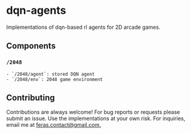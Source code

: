 # dqn-agents
Implementations of dqn-based rl agents for 2D arcade games.


## Components
### `/2048`  
    - `/2048/agent`: stored DQN agent
    - `/2048/env`: 2048 game environment


## Contributing
Contributions are always welcome! For bug reports or requests please submit an issue. Use the implementations at your own risk. For inquiries, email me at [feras.contact@gmail.com.](mailto:feras.contact@gmail.com)

